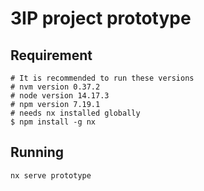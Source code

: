 # 3IP project prototype

## Requirement
```
# It is recommended to run these versions
# nvm version 0.37.2
# node version 14.17.3
# npm version 7.19.1
# needs nx installed globally
$ npm install -g nx
```

## Running
```
nx serve prototype
```
